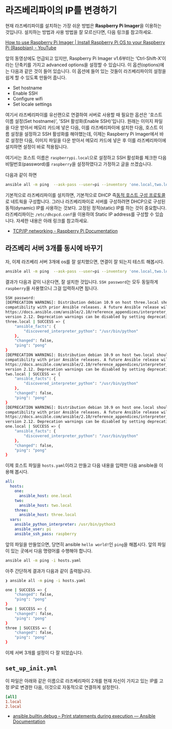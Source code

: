 # 라즈베리파이의 IP를 변경하기

현재 라즈베리파이를 설치하는 가장 쉬운 방법은 **Raspberry Pi Imager**을 이용하는 것입니다. 설치하는 방법과 사용 방법을 잘 모르신다면, 다음 링크를 참고하세요.

[How to use Raspberry Pi Imager | Install Raspberry Pi OS to your Raspberry Pi (Raspbian) - YouTube](https://www.youtube.com/watch?v=ntaXWS8Lk34)

앞의 동영상에도 언급되고 있지만, Raspberry Pi Imager v1.6부터는 ‘Ctrl-Shift-X’이라는 단축키를 가지고 advanced options을 설정할 수 있습니다. 이 옵션(options)에는 다음과 같은 것이 들어 있습니다. 이 옵션에 들어 있는 것들이 라즈베리파이의 설정을 쉽게 할 수 있도록 만들어 줍니다.

- Set hostname
- Enable SSH
- Configure wifi
- Set locale settings

여기서 라즈베리파이를 유선랜으로 연결하여 서버로 사용할 때 필요한 옵션은 '호스트 이름 설정(Set hostname)', 'SSH 활성화(Enable SSH)'입니다. 원래는 이미지 파일을 다운 받아서 메모리 카드에 넣은 다음, 이를 라즈베리파이에 설치한 다음, 호스트 이름 설정을 설정하고 SSH 활성화를 해야했는데, 이제는 Raspberry Pi Imager에서 바로 설정한 다음, 이미지 파일을 다운 받아서 메모리 카드에 넣은 후 이를 라즈베리파이에 설치하면 설정이 바로 적용됩니다.

여기서는 호스트 이름은 `raspberrypi.local`으로 설정하고 SSH 활성화를 체크한 다음 비밀번호(password)를 `raspberry`을 설정하였다고 가정하고 글을 쓰겠습니다.

다음과 같이 하면 

```bash
ansible all -m ping  --ask-pass --user=pi --inventory 'one.local,two.local,three.local,'
```

기본적으로 라즈베리파이를 설치하면, 기본적으로 DHCP 즉[동적 호스트 구성 프로토콜](https://ko.wikipedia.org/wiki/동적_호스트_구성_프로토콜)로 네트웍을 구성합니다. 그러나 라즈베리파이로 서버를 구성하려면 DHCP으로 구성된 동적(dynamic) IP를 사용하는 것보다. 고정된 정적(static) IP를 하는 것이 중요합니다. 라즈베리파이는 `/etc/dhcpcd.conf`을 이용하여 Static IP address를 구성할 수 있습니다. 자세한 내용은 아래 링크를 참고하세요.

- [TCP/IP networking - Raspberry Pi Documentation](https://www.raspberrypi.org/documentation/configuration/tcpip/)


## 라즈베리 서버 3개를 동시에 바꾸기

자, 이제 라즈베리 서버 3개에 os를 잘 설치했으면, 연결이 잘 되는지 테스트 해봅시다.

```bash
ansible all -m ping  --ask-pass --user=pi --inventory 'one.local,two.local,three.local,'
```

결과가 다음과 같이 나온다면, 잘 설치한 것입니다. `SSH password`는 모두 동일하게 `raspberry`을 사용했으니 그걸 입력하시면 됩니다.

```bash
SSH password: 
[DEPRECATION WARNING]: Distribution debian 10.9 on host three.local should use /usr/bin/python3, but is using /usr/bin/python for backward 
compatibility with prior Ansible releases. A future Ansible release will default to using the discovered platform python for this host. See 
https://docs.ansible.com/ansible/2.10/reference_appendices/interpreter_discovery.html for more information. This feature will be removed in 
version 2.12. Deprecation warnings can be disabled by setting deprecation_warnings=False in ansible.cfg.
three.local | SUCCESS => {
    "ansible_facts": {
        "discovered_interpreter_python": "/usr/bin/python"
    },
    "changed": false,
    "ping": "pong"
}
[DEPRECATION WARNING]: Distribution debian 10.9 on host two.local should use /usr/bin/python3, but is using /usr/bin/python for backward 
compatibility with prior Ansible releases. A future Ansible release will default to using the discovered platform python for this host. See 
https://docs.ansible.com/ansible/2.10/reference_appendices/interpreter_discovery.html for more information. This feature will be removed in 
version 2.12. Deprecation warnings can be disabled by setting deprecation_warnings=False in ansible.cfg.
two.local | SUCCESS => {
    "ansible_facts": {
        "discovered_interpreter_python": "/usr/bin/python"
    },
    "changed": false,
    "ping": "pong"
}
[DEPRECATION WARNING]: Distribution debian 10.9 on host one.local should use /usr/bin/python3, but is using /usr/bin/python for backward 
compatibility with prior Ansible releases. A future Ansible release will default to using the discovered platform python for this host. See 
https://docs.ansible.com/ansible/2.10/reference_appendices/interpreter_discovery.html for more information. This feature will be removed in 
version 2.12. Deprecation warnings can be disabled by setting deprecation_warnings=False in ansible.cfg.
one.local | SUCCESS => {
    "ansible_facts": {
        "discovered_interpreter_python": "/usr/bin/python"
    },
    "changed": false,
    "ping": "pong"
}
```

이제 호스트 파일을 `hosts.yaml`이라고 만들고 다음 내용을 입력한 다음 ansible을 이용해 봅시다.

```yaml
all:
  hosts:
    one:
      ansible_host: one.local
    two:
      ansible_host: two.local
    three:
      ansible_host: three.local
  vars:
    ansible_python_interpreter: /usr/bin/python3
    ansible_user: pi
    ansible_ssh_pass: raspberry
```

앞의 파일을 만들었으면, 당연히 ansible `hello world!`인 `ping`을 해봅시다. 앞의 파일이 있는 곳에서 다음 명령어를 수행해야 합니다.

```bash
ansible all -m ping -i hosts.yaml
```

아주 간단하게 결과가 다음과 같이 출력됩니다.

```bash
❯ ansible all -m ping -i hosts.yaml

one | SUCCESS => {
    "changed": false,
    "ping": "pong"
}
two | SUCCESS => {
    "changed": false,
    "ping": "pong"
}
three | SUCCESS => {
    "changed": false,
    "ping": "pong"
}
```

이제 서버 3개를 설정이 다 잘 되었습니다.

## `set_up_init.yml`

이 파일은 아래와 같은 이름으로 라즈베리파이 2개를 현재 자신이 가지고 있는 IP를 고정 IP로 변경한 다음, 이것으로 자동적으로 연결하게 설정한다.

```ini
[all]
1.local
2.local
```


- [ansible.builtin.debug – Print statements during execution — Ansible Documentation](https://docs.ansible.com/ansible/latest/collections/ansible/builtin/debug_module.html)